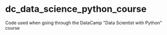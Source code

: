 # dc_data_science_python_course
Code used when going through the DataCamp "Data Scientist with Python" course
